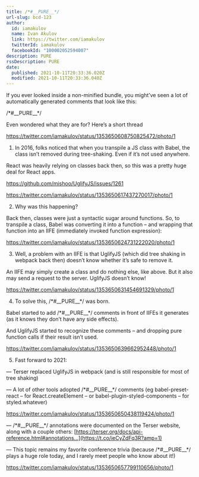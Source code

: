 ```yaml
---
title: /*#​__PURE__*/
url-slug: bcd-123
author:
  id: iamakulov
  name: Ivan Akulov
  link: https://twitter.com/iamakulov
  twitterId: iamakulov
  facebookId: "100002052594007"
description: PURE
rssDescription: PURE
date:
  published: 2021-10-11T20:33:36.020Z
  modified: 2021-10-11T20:33:36.040Z
---
```

If you ever looked inside a non-minified bundle, you might’ve seen a lot of automatically generated comments that look like this: 

/\*#​\_\_PURE\_\_\*/ 

Even wondered what they are for? Here’s a short thread

https://twitter.com/iamakulov/status/1353650608750825472/photo/1



1) In 2016, folks noticed that when you transpile a JS class with Babel, the class isn’t removed during tree-shaking. Even if it’s not used anywhere. 

React was heavily relying on classes back then, so this was a pretty huge deal for React apps.

<https://github.com/mishoo/UglifyJS/issues/1261>

https://twitter.com/iamakulov/status/1353650617437270017/photo/1



2) Why was this happening? 

Back then, classes were just a syntactic sugar around functions. So, to transpile a class, Babel was converting it into a function – and wrapping that function into an IIFE (immediately invoked function expression):

https://twitter.com/iamakulov/status/1353650624731222020/photo/1



3) Well, a problem with an IIFE is that UglifyJS (which did tree shaking in webpack back then) doesn’t know whether it’s safe to remove it. 

An IIFE may simply create a class and do nothing else, like above. But it also may send a request to the server. UglifyJS doesn’t know!

https://twitter.com/iamakulov/status/1353650631454691329/photo/1



4) To solve this, /\*#​\_\_PURE\_\_\*/ was born. 

Babel started to add /\*#​\_\_PURE\_\_\*/ comments in front of IIFEs it generates (as it knows they don’t have any side effects). 

And UglifyJS started to recognize these comments – and dropping pure function calls if their result isn’t used.

https://twitter.com/iamakulov/status/1353650639662952448/photo/1



5) Fast forward to 2021: 

— Terser replaced UglifyJS in webpack (and is still responsible for most of tree shaking)

 — A lot of other tools adopted /\*#​\_\_PURE\_\_\*/ comments (eg babel-preset-react – for React.createElement – or babel-plugin-styled-components – for styled.whatever)

https://twitter.com/iamakulov/status/1353650650438119424/photo/1

— /\*#​\_\_PURE\_\_\*/ annotations were documented on the Terser website, along with a couple others: [https://terser.org/docs/api-reference.html#annotations…](https://t.co/ieCyZdFq3R?amp=1) 

— This topic remains my favorite conference trivia (because /\*#​\_\_PURE\_\_\*/ plays a huge role today, and I rarely meet people who know about it!)

https://twitter.com/iamakulov/status/1353650657799110656/photo/1